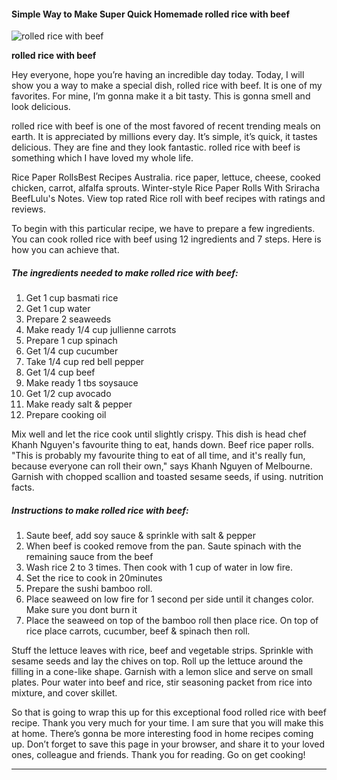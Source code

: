             

#### Simple Way to Make Super Quick Homemade rolled rice with beef

![rolled rice with beef](https://img-global.cpcdn.com/recipes/84f64e4791eb518c/751x532cq70/rolled-rice-with-beef-recipe-main-photo.jpg)

**rolled rice with beef**

Hey everyone, hope you’re having an incredible day today. Today, I will show you a way to make a special dish, rolled rice with beef. It is one of my favorites. For mine, I’m gonna make it a bit tasty. This is gonna smell and look delicious.

rolled rice with beef is one of the most favored of recent trending meals on earth. It is appreciated by millions every day. It’s simple, it’s quick, it tastes delicious. They are fine and they look fantastic. rolled rice with beef is something which I have loved my whole life.

Rice Paper RollsBest Recipes Australia. rice paper, lettuce, cheese, cooked chicken, carrot, alfalfa sprouts. Winter-style Rice Paper Rolls With Sriracha BeefLulu's Notes. View top rated Rice roll with beef recipes with ratings and reviews.

To begin with this particular recipe, we have to prepare a few ingredients. You can cook rolled rice with beef using 12 ingredients and 7 steps. Here is how you can achieve that.

##### The ingredients needed to make rolled rice with beef:

1.  Get 1 cup basmati rice
2.  Get 1 cup water
3.  Prepare 2 seaweeds
4.  Make ready 1/4 cup jullienne carrots
5.  Prepare 1 cup spinach
6.  Get 1/4 cup cucumber
7.  Take 1/4 cup red bell pepper
8.  Get 1/4 cup beef
9.  Make ready 1 tbs soysauce
10.  Get 1/2 cup avocado
11.  Make ready salt & pepper
12.  Prepare cooking oil

Mix well and let the rice cook until slightly crispy. This dish is head chef Khanh Nguyen's favourite thing to eat, hands down. Beef rice paper rolls. "This is probably my favourite thing to eat of all time, and it's really fun, because everyone can roll their own," says Khanh Nguyen of Melbourne. Garnish with chopped scallion and toasted sesame seeds, if using. nutrition facts.

##### Instructions to make rolled rice with beef:

1.  Saute beef, add soy sauce & sprinkle with salt & pepper
2.  When beef is cooked remove from the pan. Saute spinach with the remaining sauce from the beef
3.  Wash rice 2 to 3 times. Then cook with 1 cup of water in low fire.
4.  Set the rice to cook in 20minutes
5.  Prepare the sushi bamboo roll.
6.  Place seaweed on low fire for 1 second per side until it changes color. Make sure you dont burn it
7.  Place the seaweed on top of the bamboo roll then place rice. On top of rice place carrots, cucumber, beef & spinach then roll.

Stuff the lettuce leaves with rice, beef and vegetable strips. Sprinkle with sesame seeds and lay the chives on top. Roll up the lettuce around the filling in a cone-like shape. Garnish with a lemon slice and serve on small plates. Pour water into beef and rice, stir seasoning packet from rice into mixture, and cover skillet.

So that is going to wrap this up for this exceptional food rolled rice with beef recipe. Thank you very much for your time. I am sure that you will make this at home. There’s gonna be more interesting food in home recipes coming up. Don’t forget to save this page in your browser, and share it to your loved ones, colleague and friends. Thank you for reading. Go on get cooking!

* * *